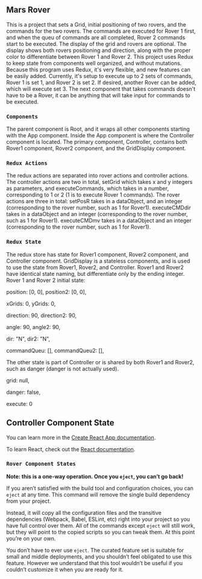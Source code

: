 ## Mars Rover

This is a project that sets a Grid, initial positioning of two rovers, and the commands for the two rovers. The commands are executed for Rover 1 first, and when the queu of commands are all completed, Rover 2 commands start to be executed. The display of the grid and rovers are optional. The display shows both rovers positioning and direction, along with the proper color to differentiate between Rover 1 and Rover 2. This project uses Redux to keep state from components well organized, and without mutations. Because this program uses Redux, it's very flexible, and new features can be easily added. Currently, it's setup to execute up to 2 sets of commands, Rover 1 is set 1, and Rover 2 is set 2. If desired, another Rover can be added, which will execute set 3. The next component that takes commands doesn't have to be a Rover, it can be anything that will take input for commands to be executed.

### `Components`

The parent component is Root, and it wraps all other components starting with the App component. Inside the App component is where the Controller component is located. The primary component, Controller, contains both Rover1 component, Rover2 component, and the GridDisplay component.

### `Redux Actions`

The redux actions are separated into rover actions and controller actions.
The controller actions are two in total, setGrid which takes x and y integers as parameters, and executeCommands, which takes in a number, corresponding to 1 or 2 (1 is to execute Rover 1 commands).
The rover actions are three in total:
setPosR takes in a dataObject, and an integer (corresponding to the rover number, such as 1 for Rover1).
executeCMDdir takes in a dataObject and an integer (corresponding to the rover number, such as 1 for Rover1).
executeCMDmv takes in a dataObject and an integer (corresponding to the rover number, such as 1 for Rover1).

### `Redux State`

The redux store has state for Rover1 component, Rover2 component, and Controller component. GridDisplay is a stateless components, and is used to use the state from Rover1, Rover2, and Controller.
Rover1 and Rover2 have identical state naming, but differentiate only by the ending integer.
Rover 1 and Rover 2 initial state:

  <!-- Rover position -->

position: [0, 0],
position2: [0, 0],

<!-- Grid -->

xGrids: 0,
yGrids: 0,

<!--  Clockwise angle -->

direction: 90,
direction2: 90,

<!--  Counter-clockwise angle -->
  <!--  needed for CSS transform -->

angle: 90,
angle2: 90,

  <!-- Direction as NSEW -->

dir: "N",
dir2: "N",

<!-- the queue of commands from input -->
  <!-- converted to an array to keep track -->

commandQueu: [],
commandQueu2: [],

The other state is part of Controller or is shared by both Rover1 and Rover2, such as danger (danger is not actually used).

<!-- Grid -->

grid: null,

<!--  When the rover was going out of boundary. -->

  <!-- Will stop before going out of boundary -->

danger: false,

  <!-- Starts executing when it's not zero -->

execute: 0

## Controller Component State

You can learn more in the [Create React App documentation](https://facebook.github.io/create-react-app/docs/getting-started).

To learn React, check out the [React documentation](https://reactjs.org/).

### `Rover Component States`

**Note: this is a one-way operation. Once you `eject`, you can’t go back!**

If you aren’t satisfied with the build tool and configuration choices, you can `eject` at any time. This command will remove the single build dependency from your project.

Instead, it will copy all the configuration files and the transitive dependencies (Webpack, Babel, ESLint, etc) right into your project so you have full control over them. All of the commands except `eject` will still work, but they will point to the copied scripts so you can tweak them. At this point you’re on your own.

You don’t have to ever use `eject`. The curated feature set is suitable for small and middle deployments, and you shouldn’t feel obligated to use this feature. However we understand that this tool wouldn’t be useful if you couldn’t customize it when you are ready for it.
